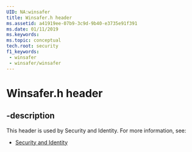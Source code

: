 ```yaml
---
UID: NA:winsafer
title: Winsafer.h header
ms.assetid: a41919ee-07b9-3c9d-9b40-e3735e91f391
ms.date: 01/11/2019
ms.keywords: 
ms.topic: conceptual
tech.root: security
f1_keywords:
 - winsafer
 - winsafer/winsafer
---
```


# Winsafer.h header


## -description

This header is used by Security and Identity. For more information, see:

- [Security and Identity](../_security/index.md)

